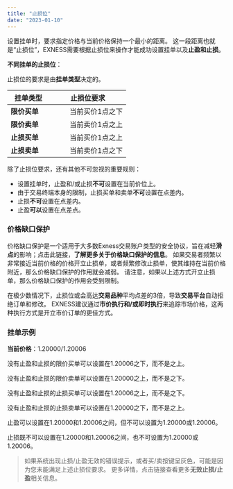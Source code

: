 ```yaml
---
title: "止损位"
date: "2023-01-10"
---
```


设置挂单时，要求指定价格与当前价格保持一个最小的距离。 这一段距离也就是“止损位”，EXNESS需要根据止损位来操作才能成功设置挂单以及**止盈和止损**。

**不同挂单的止损位**：

止损位的要求是由**挂单类型**决定的。

|   挂单类型            | 止损位要求          |
| --- | --- |
| **限价买单** | 当前买价1点之下 |
| **限价卖单** | 当前卖价1点之上 |
| **止损买单** | 当前买价1点之上 |
| **止损卖单** | 当前卖价1点之下 |

除了止损位要求，还有其他不可忽视的重要规则：

- 设置挂单时，止盈和/或止损**不可**设置在当前价位上。
- 由于交易终端本身的限制，止损买单和卖单**不可**设置在点差内。
- 止损**不可**设置在点差内。
- 止盈**可以**设置在点差点。

### **价格缺口保护**

价格缺口保护是一个适用于大多数Exness交易账户类型的安全协议，旨在减轻**滑点**的影响；点击此链接，**了解更多关于价格缺口保护的信息**。 如果交易者频繁以非常接近当前价格的价格开立止损单，或者频繁修改止损单，使其维持在当前价格附近，那么价格缺口保护的作用就会减弱。 请注意，如果以上述方式开立止损单，那么价格缺口保护的作用会受到限制。

在极少数情况下，止损位或会高达**交易品种**平均点差的3倍，导致**交易平台**自动拒绝订单和修改。 EXNESS建议通过**市价执行和/或即时执行**来追踪市场价格，这两种执行方式是开立市价订单的更佳方式。

### **挂单示例**

**当前价格**：1.20000/1.20006

没有止盈和止损的限价买单可以设置在1.20006之下，而不是之上。

没有止盈和止损的限价卖单可以设置在1.20000之上，而不是之下。

没有止盈和止损的止损买单可以设置在1.20006之上，而不是之下。

没有止盈和止损的止损卖单可以设置在1.20000之下，而不是之上。

止盈可以设置在1.20000和1.20006之间，但不可以设置为1.20000或1.20006。

止损既不可以设置在1.20000和1.20006之间，也不可设置为1.20000或1.20006。

> 如果系统出现止损/止盈无效的错误提示，或者买/卖按键呈灰色，可能是因为您未能满足上述止损位要求。 更多详情，点击链接查看更多**无效止损/止盈**相关信息。
